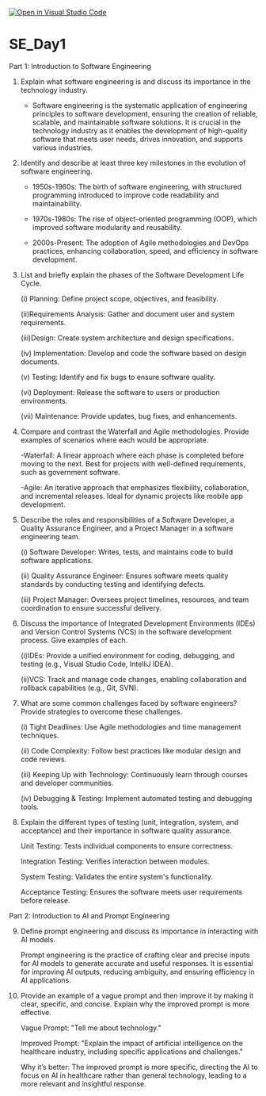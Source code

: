 [![Open in Visual Studio Code](https://classroom.github.com/assets/open-in-vscode-2e0aaae1b6195c2367325f4f02e2d04e9abb55f0b24a779b69b11b9e10269abc.svg)](https://classroom.github.com/online_ide?assignment_repo_id=18393218&assignment_repo_type=AssignmentRepo)
# SE_Day1
Part 1: Introduction to Software Engineering
1. Explain what software engineering is and discuss its importance in the technology industry.

    - Software engineering is the systematic application of engineering principles to software development, ensuring the creation of reliable, scalable, and maintainable software solutions. It is crucial in the technology industry as it enables the development of high-quality software that meets user needs, drives innovation, and supports various industries.

2. Identify and describe at least three key milestones in the evolution of software engineering.

    - 1950s-1960s: The birth of software engineering, with structured programming introduced to improve code readability and maintainability.

    - 1970s-1980s: The rise of object-oriented programming (OOP), which improved software modularity and reusability.

    - 2000s-Present: The adoption of Agile methodologies and DevOps practices, enhancing collaboration, speed, and efficiency in software    development.

3. List and briefly explain the phases of the Software Development Life Cycle.

    (i) Planning: Define project scope, objectives, and feasibility.

    (ii)Requirements Analysis: Gather and document user and system requirements.

    (iii)Design: Create system architecture and design specifications.

    (iv) Implementation: Develop and code the software based on design documents.

    (v)  Testing: Identify and fix bugs to ensure software quality.

    (vi) Deployment: Release the software to users or production environments.

    (vii) Maintenance: Provide updates, bug fixes, and enhancements.

4. Compare and contrast the Waterfall and Agile methodologies. Provide examples of scenarios where each would be appropriate.

    -Waterfall: A linear approach where each phase is completed before moving to the next. Best for projects with well-defined requirements, such as government software.

    -Agile: An iterative approach that emphasizes flexibility, collaboration, and incremental releases. Ideal for dynamic projects like mobile app development.

5. Describe the roles and responsibilities of a Software Developer, a Quality Assurance Engineer, and a Project Manager in a software engineering team.

    (i) Software Developer: Writes, tests, and maintains code to build software applications.

    (ii) Quality Assurance Engineer: Ensures software meets quality standards by conducting testing and identifying defects.

    (iii) Project Manager: Oversees project timelines, resources, and team coordination to ensure successful delivery.

6. Discuss the importance of Integrated Development Environments (IDEs) and Version Control Systems (VCS) in the software development process. Give examples of each.

    (i)IDEs: Provide a unified environment for coding, debugging, and testing (e.g., Visual Studio Code, IntelliJ IDEA).

    (ii)VCS: Track and manage code changes, enabling collaboration and rollback capabilities (e.g., Git, SVN).

7. What are some common challenges faced by software engineers? Provide strategies to overcome these challenges.

    (i) Tight Deadlines: Use Agile methodologies and time management techniques.

    (ii) Code Complexity: Follow best practices like modular design and code reviews.

    (iii) Keeping Up with Technology: Continuously learn through courses and developer communities.

    (iv) Debugging & Testing: Implement automated testing and debugging tools.

8. Explain the different types of testing (unit, integration, system, and acceptance) and their importance in software quality assurance.

    Unit Testing: Tests individual components to ensure correctness.

    Integration Testing: Verifies interaction between modules.

    System Testing: Validates the entire system's functionality.

    Acceptance Testing: Ensures the software meets user requirements before release.



Part 2: Introduction to AI and Prompt Engineering

9. Define prompt engineering and discuss its importance in interacting with AI models.

    Prompt engineering is the practice of crafting clear and precise inputs for AI models to generate accurate and useful responses. It is essential for improving AI outputs, reducing ambiguity, and ensuring efficiency in AI applications.

10. Provide an example of a vague prompt and then improve it by making it clear, specific, and concise. Explain why the improved prompt is more effective.

    Vague Prompt: "Tell me about technology."

    Improved Prompt: "Explain the impact of artificial intelligence on the healthcare industry, including specific applications and challenges."

    Why it’s better: The improved prompt is more specific, directing the AI to focus on AI in healthcare rather than general technology, leading to a more relevant and insightful response.








